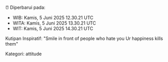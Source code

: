 ⏰ Diperbarui pada:
- WIB: Kamis, 5 Juni 2025 12.30.21 UTC
- WITA: Kamis, 5 Juni 2025 13.30.21 UTC
- WIT: Kamis, 5 Juni 2025 14.30.21 UTC

Kutipan Inspiratif:
"Smile in front of people who hate you Ur happiness kills them"


Kategori: attitude

